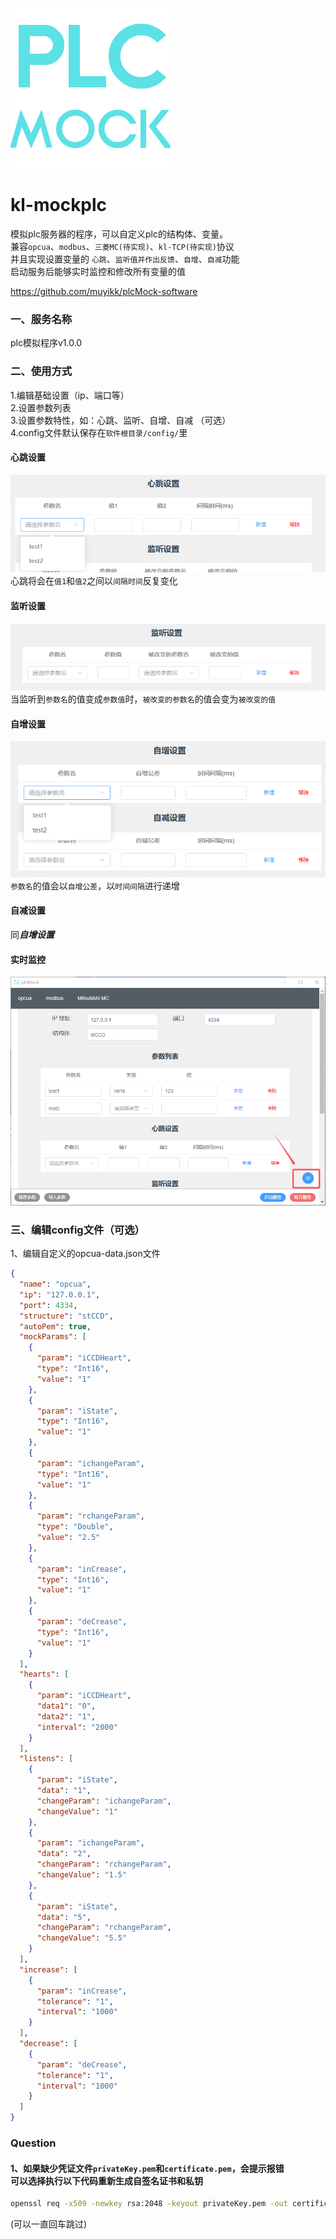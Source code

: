 ![image](https://github.com/muyikk/plcMock-software/blob/main/public/icon.png)
# kl-mockplc
模拟plc服务器的程序，可以自定义plc的结构体、变量。<br>兼容`opcua`、`modbus`、`三菱MC(待实现)`、`kl-TCP(待实现)`协议<br>并且实现设置变量的 `心跳`、`监听值并作出反馈`、`自增`、`自减`功能<br>启动服务后能够实时监控和修改所有变量的值

https://github.com/muyikk/plcMock-software
### 一、服务名称
plc模拟程序v1.0.0
	
### 二、使用方式
1.编辑基础设置（ip、端口等）<br>
2.设置参数列表<br>
3.设置参数特性，如：心跳、监听、自增、自减 （可选）<br>
4.config文件默认保存在`软件根目录/config/`里
#### 心跳设置
![image](https://github.com/muyikk/plcMock-software/blob/main/IMAGE/pic1.png)
<br>心跳将会在`值1`和`值2`之间以`间隔时间`反复变化
#### 监听设置
![image](https://github.com/muyikk/plcMock-software/blob/main/IMAGE/pic2.png)
<br>当监听到`参数名`的值变成`参数值`时，`被改变的参数名`的值会变为`被改变的值`
#### 自增设置
![image](https://github.com/muyikk/plcMock-software/blob/main/IMAGE/pic3.png)
<br>`参数名`的值会以`自增公差`，以`时间间隔`进行递增
#### 自减设置
同***自增设置***
#### 实时监控
![image](https://github.com/muyikk/plcMock-software/blob/main/IMAGE/pic4.png)
### 三、编辑config文件（可选）
1、编辑自定义的opcua-data.json文件
```json
{
  "name": "opcua",
  "ip": "127.0.0.1",
  "port": 4334,
  "structure": "stCCD",
  "autoPem": true,
  "mockParams": [
    {
      "param": "iCCDHeart",
      "type": "Int16",
      "value": "1"
    },
    {
      "param": "iState",
      "type": "Int16",
      "value": "1"
    },
    {
      "param": "ichangeParam",
      "type": "Int16",
      "value": "1"
    },
    {
      "param": "rchangeParam",
      "type": "Double",
      "value": "2.5"
    },
    {
      "param": "inCrease",
      "type": "Int16",
      "value": "1"
    },
    {
      "param": "deCrease",
      "type": "Int16",
      "value": "1"
    }
  ],
  "hearts": [
    {
      "param": "iCCDHeart",
      "data1": "0",
      "data2": "1",
      "interval": "2000"
    }
  ],
  "listens": [
    {
      "param": "iState",
      "data": "1",
      "changeParam": "ichangeParam",
      "changeValue": "1"
    },
    {
      "param": "ichangeParam",
      "data": "2",
      "changeParam": "rchangeParam",
      "changeValue": "1.5"
    },
    {
      "param": "iState",
      "data": "5",
      "changeParam": "rchangeParam",
      "changeValue": "5.5"
    }
  ],
  "increase": [
    {
      "param": "inCrease",
      "tolerance": "1",
      "interval": "1000"
    }
  ],
  "decrease": [
    {
      "param": "deCrease",
      "tolerance": "1",
      "interval": "1000"
    }
  ]
}

```
### Question
#### 1、如果缺少凭证文件`privateKey.pem`和`certificate.pem`，会提示报错<br>可以选择执行以下代码重新生成自签名证书和私钥
```bash
openssl req -x509 -newkey rsa:2048 -keyout privateKey.pem -out certificate.pem -days 365 -nodes
```
(可以一直回车跳过)
